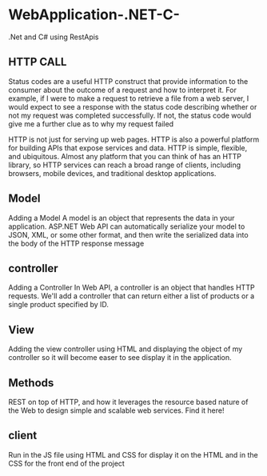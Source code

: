 # WebApplication-.NET-C-
.Net and C# using RestApis

## HTTP CALL 
Status codes are a useful HTTP construct that provide information to the consumer about the outcome of a request and how to interpret it. 
For example, if I were to make a request to retrieve a file from a web server, I would expect to see a response with the status code describing whether or not my request was completed successfully.
If not, the status code would give me a further clue as to why my request failed

HTTP is not just for serving up web pages. HTTP is also a powerful platform for building APIs that expose services and data. HTTP is simple, flexible, and ubiquitous. Almost any platform that you can think of has an HTTP library, so HTTP services can reach a broad range of clients, including browsers, mobile devices, and traditional desktop applications.


## Model 

Adding a Model
A model is an object that represents the data in your application. ASP.NET Web API can automatically serialize your model to JSON, XML, or some other format, and then write the serialized data into the body of the HTTP response message

## controller 

Adding a Controller
In Web API, a controller is an object that handles HTTP requests. We'll add a controller that can return either a list of products or a single product specified by ID.

## View 
Adding the view controller using HTML and displaying the object of my controller so it will become easer to see display it in the application.

## Methods 

REST on top of HTTP, and how it leverages the resource based nature of the Web to design simple and scalable web services. Find it here!

## client 

Run in the JS file using HTML and CSS for display it on the HTML and in the CSS for the front end of the project
